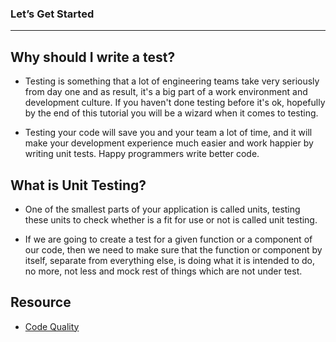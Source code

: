 ### Let’s Get Started

***

## Why should I write a test?

- Testing is something that a lot of engineering teams take very seriously from day one and as result, it's a big part of a work environment and development culture. If you haven't done testing before it's ok, hopefully by the end of this tutorial you will be a wizard when it comes to testing.

- Testing your code will save you and your team a lot of time, and it will make your development experience much easier and work happier by writing unit tests. Happy programmers write better code.

## What is Unit Testing?

- One of the smallest parts of your application is called units, testing these units to check whether is a fit for use or not is called unit testing. 

- If we are going to create a test  for a given function or a component of our code, then we need to make sure that the function or component by itself, separate from everything else, is doing what it is intended to do, no more, not less and mock rest of things which are not under test. 


## Resource

- [Code Quality](https://realpython.com/python-code-quality/)
